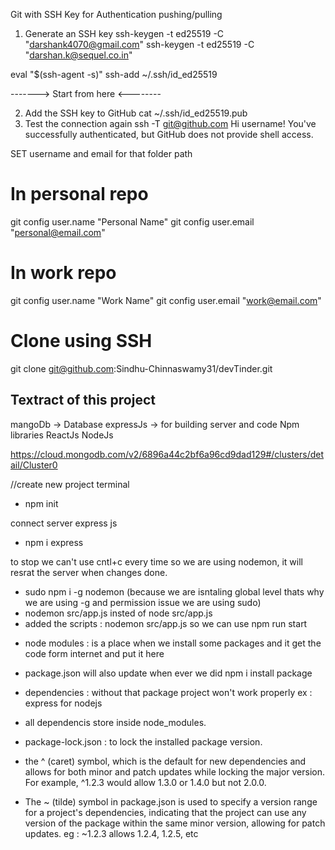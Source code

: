 Git with SSH Key for Authentication pushing/pulling

1. Generate an SSH key
ssh-keygen -t ed25519 -C "darshank4070@gmail.com"
ssh-keygen -t ed25519 -C "darshan.k@sequel.co.in"

eval "$(ssh-agent -s)"
ssh-add ~/.ssh/id_ed25519

-------> Start from here <--------

2. Add the SSH key to GitHub
cat ~/.ssh/id_ed25519.pub
3. Test the connection again
ssh -T git@github.com
Hi username! You've successfully authenticated, but GitHub does not provide shell access.


SET username and email for that folder path
# In personal repo
git config user.name "Personal Name"
git config user.email "personal@email.com"

# In work repo
git config user.name "Work Name"
git config user.email "work@email.com"

# Clone using SSH
git clone git@github.com:Sindhu-Chinnaswamy31/devTinder.git

Textract of this project
---------------------------------------------
mangoDb -> Database
expressJs -> for building server and code
Npm libraries
ReactJs
NodeJs

https://cloud.mongodb.com/v2/6896a44c2bf6a96cd9dad129#/clusters/detail/Cluster0

//create new project
terminal 
 - npm init

connect server express js
 - npm i express

to stop we can't use cntl+c every time so we are using nodemon, it will resrat the server when changes done.
 - sudo npm i -g nodemon (because we are isntaling global level thats why we are using -g and permission issue we are using sudo)
 - nodemon src/app.js insted of node src/app.js
 - added the scripts : nodemon src/app.js so we can use npm run start

* node modules : is a place when we install some packages and it get the code form internet and put it here
* package.json will also update when ever we did npm i install package
* dependencies : without that package project won't work properly ex : express for nodejs
* all dependencis store inside node_modules.
* package-lock.json : to lock the installed package version.

* the ^ (caret) symbol, which is the default for new dependencies and allows for both minor and patch updates while locking the major version. For example, ^1.2.3 would allow 1.3.0 or 1.4.0 but not 2.0.0.

* The ~ (tilde) symbol in package.json is used to specify a version range for a project's dependencies, indicating that the project can use any version of the package within the same minor version, allowing for patch updates. eg : ~1.2.3 allows 1.2.4, 1.2.5, etc